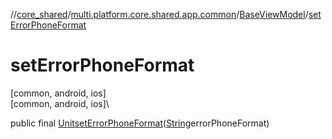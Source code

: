 //[core_shared](../../../index.md)/[multi.platform.core.shared.app.common](../index.md)/[BaseViewModel](index.md)/[setErrorPhoneFormat](set-error-phone-format.md)

# setErrorPhoneFormat

[common, android, ios]\
[common, android, ios]\

public final [Unit](https://kotlinlang.org/api/latest/jvm/stdlib/kotlin/-unit/index.html)[setErrorPhoneFormat](set-error-phone-format.md)([String](https://docs.oracle.com/javase/8/docs/api/java/lang/String.html)errorPhoneFormat)
